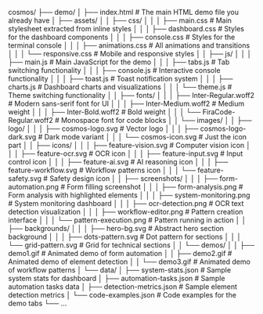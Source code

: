 cosmos/
├── demo/
│   ├── index.html                   # The main HTML demo file you already have
│   ├── assets/
│   │   ├── css/
│   │   │   ├── main.css             # Main stylesheet extracted from inline styles
│   │   │   ├── dashboard.css        # Styles for the dashboard components
│   │   │   ├── console.css          # Styles for the terminal console
│   │   │   ├── animations.css       # All animations and transitions
│   │   │   └── responsive.css       # Mobile and responsive styles
│   │   ├── js/
│   │   │   ├── main.js              # Main JavaScript for the demo
│   │   │   ├── tabs.js              # Tab switching functionality
│   │   │   ├── console.js           # Interactive console functionality
│   │   │   ├── toast.js             # Toast notification system
│   │   │   ├── charts.js            # Dashboard charts and visualizations
│   │   │   └── theme.js             # Theme switching functionality
│   │   ├── fonts/
│   │   │   ├── Inter-Regular.woff2  # Modern sans-serif font for UI
│   │   │   ├── Inter-Medium.woff2   # Medium weight
│   │   │   ├── Inter-Bold.woff2     # Bold weight
│   │   │   └── FiraCode-Regular.woff2 # Monospace font for code blocks
│   │   └── images/
│   │       ├── logo/
│   │       │   ├── cosmos-logo.svg        # Vector logo
│   │       │   ├── cosmos-logo-dark.svg   # Dark mode variant
│   │       │   └── cosmos-icon.svg        # Just the icon part
│   │       ├── icons/
│   │       │   ├── feature-vision.svg     # Computer vision icon
│   │       │   ├── feature-ocr.svg        # OCR icon
│   │       │   ├── feature-input.svg      # Input control icon
│   │       │   ├── feature-ai.svg         # AI reasoning icon
│   │       │   ├── feature-workflow.svg   # Workflow patterns icon
│   │       │   └── feature-safety.svg     # Safety design icon
│   │       ├── screenshots/
│   │       │   ├── form-automation.png     # Form filling screenshot
│   │       │   ├── form-analysis.png       # Form analysis with highlighted elements
│   │       │   ├── system-monitoring.png   # System monitoring dashboard
│   │       │   ├── ocr-detection.png       # OCR text detection visualization
│   │       │   ├── workflow-editor.png     # Pattern creation interface
│   │       │   └── pattern-execution.png   # Pattern running in action
│   │       ├── backgrounds/
│   │       │   ├── hero-bg.svg            # Abstract hero section background
│   │       │   ├── dots-pattern.svg       # Dot pattern for sections
│   │       │   └── grid-pattern.svg       # Grid for technical sections
│   │       └── demos/
│   │           ├── demo1.gif              # Animated demo of form automation
│   │           ├── demo2.gif              # Animated demo of element detection
│   │           └── demo3.gif              # Animated demo of workflow patterns
│   └── data/
│       ├── system-stats.json              # Sample system stats for dashboard
│       ├── automation-tasks.json          # Sample automation tasks data
│       ├── detection-metrics.json         # Sample element detection metrics
│       └── code-examples.json             # Code examples for the demo tabs
└── ...
